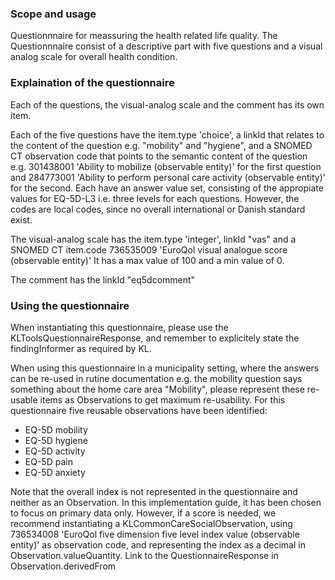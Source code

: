 ### Scope and usage
Questionnnaire for meassuring the health related life quality. The Questionnnaire consist of a descriptive part with five questions and a visual analog scale for overall health condition.

### Explaination of the questionnaire
Each of the questions, the visual-analog scale and the comment has its own item.

Each of the five questions have the item.type 'choice', a linkId that relates to the content of the question e.g. "mobility" and "hygiene", and a SNOMED CT observation code that points to the semantic content of the question e.g. 301438001 'Ability to mobilize (observable entity)' for the first question and  284773001 'Ability to perform personal care activity (observable entity)' for the second. Each have an answer value set, consisting of the appropiate values for EQ-5D-L3 i.e. three levels for each questions. However, the codes are local codes, since no overall international or Danish standard exist.

The visual-analog scale has the item.type 'integer', linkId "vas" and a SNOMED CT item.code 736535009 'EuroQol visual analogue score (observable entity)' It has a max value of 100 and a min value of 0.

The comment has the linkId "eq5dcomment"

### Using the questionnaire
When instantiating this questionnaire, please use the KLToolsQuestionnaireResponse, and remember to explicitely state the findingInformer as required by KL.

When using this questionnaire in a municipality setting, where the answers can be re-used in rutine documentation e.g. the mobility question says something about the home care area "Mobility", please represent these re-usable items as Observations to get maximum re-usability. For this questionnaire five reusable observations have been identified:

* EQ-5D mobility
* EQ-5D hygiene
* EQ-5D activity
* EQ-5D pain
* EQ-5D anxiety

Note that the overall index is not represented in the questionnaire and neither as an Observation. In this implementation guide, it has been chosen to focus on primary data only. However, if a score is needed, we recommend instantiating a KLCommonCareSocialObservation, using 736534008 'EuroQol five dimension five level index value (observable entity)' as observation code, and representing the index as a decimal in Observation.valueQuantity. Link to the QuestionnaireResponse in Observation.derivedFrom
